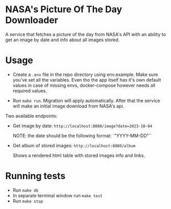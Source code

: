 # NASA's Picture Of The Day Downloader

A service that fetches a picture of the day from NASA's API with an ability to get an image by date and info about all images stored.

# Usage

- Create a `.env` file in the repo directory using env.example. Make sure you've set all the variables. Even tho the app itself has it's own default values in case of missing envs, docker-compose however needs all required values.

- Run `make run`. Migration will apply automatically. After that the service will make an initial image download from NASA's api.

Two available endpoints:
- Get image by date:
    `http://localhost:8080/image?date=2023-10-04`


    NOTE: the date should be the following format: `"YYYY-MM-DD"``


- Get album of stored images:
    `http://localhost:8080/album`

    Shows a rendered html table with stored images info and links.

# Running tests

- Run `make db`
- In separate terminal window run `make test`
- Run `make stop`

